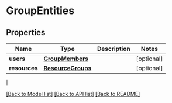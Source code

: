 # GroupEntities

## Properties
| Name | Type | Description | Notes |
------------ | ------------- | ------------- | -------------
| **users** | [**GroupMembers**](GroupMembers.md) |  | [optional] 
**resources** | [**ResourceGroups**](ResourceGroups.md) |  | [optional] 
 |

[[Back to Model list]](../README.md#documentation-for-models) [[Back to API list]](../README.md#documentation-for-api-endpoints) [[Back to README]](../README.md)



